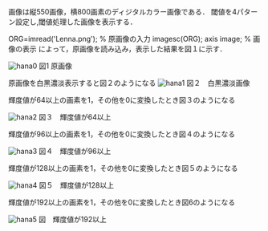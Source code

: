 画像は縦550画像，横800画素のディジタルカラー画像である．
閾値を4パターン設定し,閾値処理した画像を表示する．

ORG=imread('Lenna.png'); % 原画像の入力
imagesc(ORG); axis image; % 画像の表示
によって，原画像を読み込み，表示した結果を図１に示す．

![hana0](https://user-images.githubusercontent.com/34636430/34911525-a747cd6a-f90f-11e7-902e-50e7a29854bd.png)
図1 原画像

原画像を白黒濃淡表示すると図２のようになる
![hana1](https://user-images.githubusercontent.com/34636430/35210814-0bf91ab0-ff97-11e7-951c-12669e26b8c3.jpg)
図２　白黒濃淡画像

輝度値が64以上の画素を1，その他を0に変換したとき図３のようになる

![hana2](https://user-images.githubusercontent.com/34636430/35210815-0d1b935a-ff97-11e7-86f1-7cdb0abfbba7.jpg)
図３　輝度値が64以上


輝度値が96以上の画素を1，その他を0に変換したとき図４のようになる

![hana3](https://user-images.githubusercontent.com/34636430/35210816-0dee3846-ff97-11e7-83df-1a59be6fb52d.jpg)
図４　輝度値が96以上


輝度値が128以上の画素を1，その他を0に変換したとき図５のようになる

![hana4](https://user-images.githubusercontent.com/34636430/35210817-0f2ea330-ff97-11e7-9bd2-dd7f7d3a2678.jpg)
図５　輝度値が128以上


輝度値が192以上の画素を1，その他を0に変換したとき図6のようになる

![hana5](https://user-images.githubusercontent.com/34636430/35210821-106c646c-ff97-11e7-984d-6243a748da96.jpg)
図　輝度値が192以上
